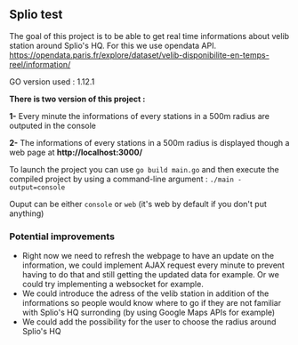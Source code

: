## Splio test

The goal of this project is to be able to get real time informations about velib station around Splio's HQ. For this we use opendata API.
https://opendata.paris.fr/explore/dataset/velib-disponibilite-en-temps-reel/information/

GO version used : 1.12.1

**There is two version of this project :**

**1-** Every minute the informations of every stations in a 500m radius are outputed in the console

**2-** The informations of every stations in a 500m radius is displayed though a web page at
    __http://localhost:3000/__
    
To launch the project you can use ```go build main.go``` and then execute the compiled project by using a command-line argument :
``./main -output=console``

Ouput can be either ``console`` or ``web`` (it's web by default if you don't put anything)


### Potential improvements 
 - Right now we need to refresh the webpage to have an update on the information, we could implement AJAX request every minute to prevent having to do that and still getting the updated data for example. Or we could try implementing a websocket for example.
 - We could introduce the adress of the velib station in addition of the informations so people would know where to go if they are not familiar with Splio's HQ surronding (by using Google Maps APIs for example)
 - We could add the possibility for the user to choose the radius around Splio's HQ
